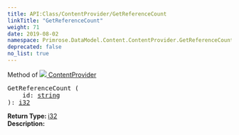 ```yaml
---
title: API:Class/ContentProvider/GetReferenceCount
linkTitle: "GetReferenceCount"
weight: 71
date: 2019-08-02
namespace: Primrose.DataModel.Content.ContentProvider.GetReferenceCount
deprecated: false
no_list: true
---
```

Method of <a href="/docs/api-reference/Class/ContentProvider"><img src="/icons/silk/package.png"/>&nbsp;ContentProvider</a>
<pre class="method-declaration">
GetReferenceCount (
    id: <a class="type" href="/docs/api-reference/System/string">string</a>
): <a class="type" href="/docs/api-reference/System/Primitives#int32">i32</a></pre>
<b>Return Type: </b>
<a class="type" href="/docs/api-reference/System/Primitives#int32">i32</a>
<br/>
<b>Description: </b>